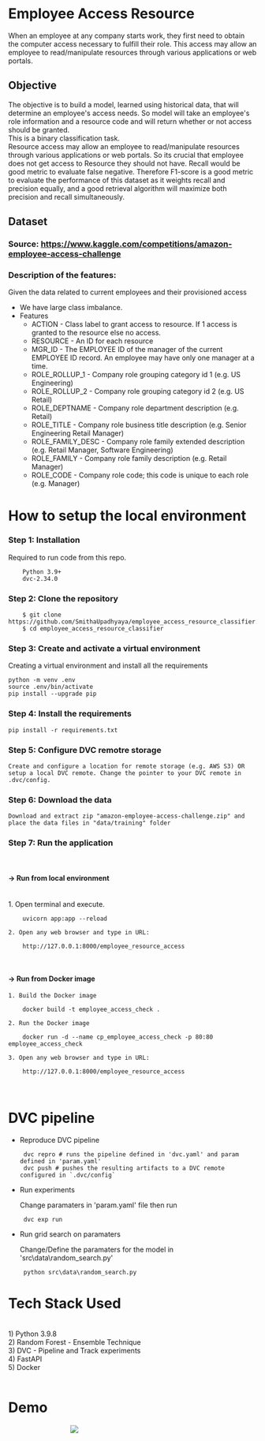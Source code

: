 # Employee Access Resource #

When an employee at any company starts work, they first need to obtain the computer access necessary to fulfill their role. This access may allow an employee to read/manipulate resources through various applications or web portals.  

## Objective ##

The objective is to build a model, learned using historical data, that will determine an employee's access needs. So model will take an employee's role information and a resource code and will return whether or not access should be granted. 
<br>
This is a binary classification task.
<br>
Resource access may allow an employee to read/manipulate resources through various applications or web portals. So its crucial that employee does not get access to Resource they should not have. Recall would be good metric to evaluate false negative. Therefore F1-score is a good metric to evaluate the performance of this dataset as it weights recall and precision equally, and a good retrieval algorithm will maximize both precision and recall simultaneously.

## Dataset ##

### Source: https://www.kaggle.com/competitions/amazon-employee-access-challenge

### Description of the features: ###
Given the data related to current employees and their provisioned access

* We have large class imbalance.
* Features
    - ACTION - Class label to grant access to resource. If 1 access is granted to the resource else no access.
    - RESOURCE - An ID for each resource
    - MGR_ID - The EMPLOYEE ID of the manager of the current EMPLOYEE ID record. An employee may have only one manager at a time.
    - ROLE_ROLLUP_1 - Company role grouping category id 1 (e.g. US Engineering)
    - ROLE_ROLLUP_2 - Company role grouping category id 2 (e.g. US Retail)
    - ROLE_DEPTNAME - Company role department description (e.g. Retail)
    - ROLE_TITLE - Company role business title description (e.g. Senior Engineering Retail Manager)
    - ROLE_FAMILY_DESC - Company role family extended description (e.g. Retail Manager, Software Engineering)
    - ROLE_FAMILY - Company role family description (e.g. Retail Manager)
    - ROLE_CODE - Company role code; this code is unique to each role (e.g. Manager)

# How to setup the local environment #

### Step 1: Installation ###

Required to run code from this repo.

        Python 3.9+ 
        dvc-2.34.0

### Step 2:  Clone the repository ###

        $ git clone https://github.com/SmithaUpadhyaya/employee_access_resource_classifier.git
        $ cd employee_access_resource_classifier

### Step 3: Сreate and activate a virtual environment ###

Creating a virtual environment and install all the requirements

    python -m venv .env
    source .env/bin/activate
    pip install --upgrade pip
    
### Step 4: Install the requirements ###    

    pip install -r requirements.txt

### Step 5: Configure DVC remotre storage ###

    Create and configure a location for remote storage (e.g. AWS S3) OR setup a local DVC remote. Change the pointer to your DVC remote in .dvc/config.

### Step 6: Download the data ###

    Download and extract zip "amazon-employee-access-challenge.zip" and place the data files in "data/training" folder

### Step 7: Run the application ###
<br>

#### -> Run from local environment ####
<br>
    1. Open terminal and execute. 

        uvicorn app:app --reload

    2. Open any web browser and type in URL:  

        http://127.0.0.1:8000/employee_resource_access

<br>

#### -> Run from Docker image ####

    1. Build the Docker image

        docker build -t employee_access_check .

    2. Run the Docker image

        docker run -d --name cp_employee_access_check -p 80:80 employee_access_check

    3. Open any web browser and type in URL:

        http://127.0.0.1:8000/employee_resource_access

<br>

# DVC pipeline #

 * Reproduce DVC pipeline 
    
        dvc repro # runs the pipeline defined in 'dvc.yaml' and param defined in 'param.yaml'
        dvc push # pushes the resulting artifacts to a DVC remote configured in `.dvc/config`

 * Run experiments
 
   Change paramaters in 'param.yaml' file then run
    
        dvc exp run

 * Run grid search on paramaters
    
    Change/Define the paramaters for the model in 'src\data\random_search.py'

        python src\data\random_search.py

# **Tech Stack Used** #
</br>
1) Python 3.9.8 </br>
2) Random Forest - Ensemble Technique</br>
3) DVC - Pipeline and Track experiments </br>
4) FastAPI </br>
5) Docker </br>
</br>

# **Demo** #
&nbsp;&nbsp;&nbsp;&nbsp;&nbsp;&nbsp; &nbsp;&nbsp;&nbsp;&nbsp;&nbsp;&nbsp; &nbsp;&nbsp;&nbsp;&nbsp;&nbsp;&nbsp;&nbsp;&nbsp;&nbsp;&nbsp;&nbsp;&nbsp;&nbsp;&nbsp;&nbsp;&nbsp;&nbsp;&nbsp;<img src="references\demo.gif" />


